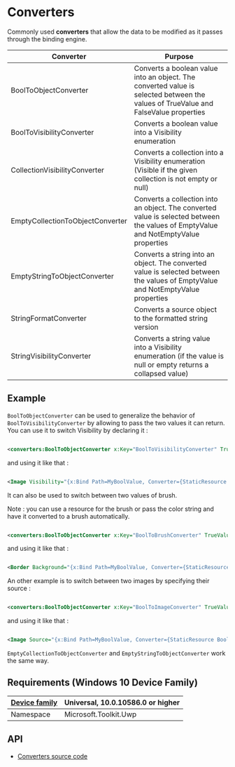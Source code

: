 # Converters

Commonly used **converters** that allow the data to be modified as it passes through the binding engine.

| Converter | Purpose |
| --- | --- |
|BoolToObjectConverter | Converts a boolean value into an object. The converted value is selected between the values of TrueValue and FalseValue properties |
|BoolToVisibilityConverter | Converts a boolean value into a Visibility enumeration |
|CollectionVisibilityConverter | Converts a collection into a Visibility enumeration (Visible if the given collection is not empty or null) |
|EmptyCollectionToObjectConverter | Converts a collection into an object. The converted value is selected between the values of EmptyValue and NotEmptyValue properties |
|EmptyStringToObjectConverter | Converts a string into an object. The converted value is selected between the values of EmptyValue and NotEmptyValue properties |
|StringFormatConverter | Converts a source object to the formatted string version |
|StringVisibilityConverter | Converts a string value into a Visibility enumeration (if the value is null or empty returns a collapsed value) |

## Example
`BoolToObjectConverter` can be used to generalize the behavior of `BoolToVisibilityConverter` by allowing to pass the two values it can return.
You can use it to switch Visibility by declaring it :

```xml

<converters:BoolToObjectConverter x:Key="BoolToVisibilityConverter" TrueValue="Visible" FalseValue="Collapsed"/>

```

and using it like that :

```xml

<Image Visibility="{x:Bind Path=MyBoolValue, Converter={StaticResource BoolToVisibilityConverter}}" />

```

It can also be used to switch between two values of brush.

Note : you can use a resource for the brush or pass the color string and have it converted to a brush automatically.

```xml

<converters:BoolToObjectConverter x:Key="BoolToBrushConverter" TrueValue="Green" FalseValue="{StaticResource NopeBrush}" />

```

and using it like that :

```xml

<Border Background="{x:Bind Path=MyBoolValue, Converter={StaticResource BoolToBrushConverter}}" />

```

An other example is to switch between two images by specifying their source :

```xml

<converters:BoolToObjectConverter x:Key="BoolToImageConverter" TrueValue="ms-appx:///Assets/Yes.png" FalseValue="ms-appx:///Assets/No.png" />

```

and using it like that :

```xml

<Image Source="{x:Bind Path=MyBoolValue, Converter={StaticResource BoolToImageConverter}}" />

```

`EmptyCollectionToObjectConverter` and `EmptyStringToObjectConverter` work the same way.

## Requirements (Windows 10 Device Family)

| [Device family](http://go.microsoft.com/fwlink/p/?LinkID=526370) | Universal, 10.0.10586.0 or higher |
| --- | --- |
| Namespace | Microsoft.Toolkit.Uwp |

## API

* [Converters source code](https://github.com/Microsoft/UWPCommunityToolkit/tree/master/Microsoft.Toolkit.Uwp.UI/Converters)


